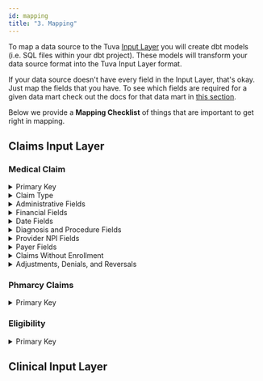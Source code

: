 ```yaml
---
id: mapping
title: "3. Mapping"
---
```


To map a data source to the Tuva [Input Layer](../../connectors/input-layer) you will create dbt models (i.e. SQL files within your dbt project).  These models will transform your data source format into the Tuva Input Layer format.  

If your data source doesn't have every field in the Input Layer, that's okay.  Just map the fields that you have.  To see which fields are required for a given data mart check out the docs for that data mart in [this section](../../data-marts/overview).

Below we provide a **Mapping Checklist** of things that are important to get right in mapping.

## Claims Input Layer

### Medical Claim

<details>
  <summary>Primary Key</summary>

- The primary key for the medical_claim table is claim_id, claim_line_number and data_source. 
- A single record in the medical_claim table is intended to represent a single claim line from a medical claim from a specific data source.
- claim_id should be an alphanumeric value that represents a claim.  A claim can have multiple claim lines, so the same claim_id can appear on multiple records.
- claim_line_number is an integer that corresponds to the number of lines a claim has.  For example, a claim with 3 lines with have claim line numbers 1, 2, and 3 and have 3 total records in the medical_claim table.
- data_source is intended to represent the name of the data source e.g. "Medicare CCLF".
- If the primary key is not properly created downstream joins may "blow up" resulting in an explosion of duplicate records in downstream data marts.

</details>

<details>
  <summary>Claim Type</summary>

- claim_type indicates whether the claim was a "professional" claim or "institutional" claim. Allowed values for this fied are: "professional", "institutional", "undetermined".
- Professional claims are from CMS-1500 claim forms and typically used to bill for physician services, durable medical equipment, and some drugs.  In theory, claims with place of service code populated should be considered professional claims, since this field is only present on CMS-1500 claim forms.  However some payers create their own place of service for institutional claims, so we sometimes see place of service populated on institutional claims.
- Institutional claims are from UB-04 claim forms and are used to be facility services.  You can identify institutional claims with bill type code and revenue center codes, since only institutional claims have these fields.
- We label a claim as "institutional" if it has any of these 7 fields populated: bill_type_code, ms_drg_code, apr_drg_code, admit_type_code, admit_source_code, discharge_disposition_code, revenue_center_code. We label a claim as "professional" if none of the previous 7 fields are populated and it has at least one populated place_of_service_code. If neither of these two things is the case, we label the claim as "undetermined".
- claim_type must be populated for every record.
- Each claim_id should have one and only one claim_type.
- Downstream concepts like service categories are derived in part via claim_type.

</details>

<details>
  <summary>Administrative Fields</summary>

- bill_type_code is a header-level field on institutional claims and should therefore have the same value for every line on a claim. Standard values for bill_type_code are 3 characters long, but sometimes raw data sources have 4 character values because they include a leading zero. In mapping to the input layer we remove the leading zero when the 4 character codes are present in the raw data.
- admit_type_code and admit_source_code are one character standard codes. They are header-level fields on institutional claims, therefore every line on a given claim should have the same value of admit_type_code and admit_source_code.
- discharge_disposition_code is a header-level field on institutional claims, therefore every line on a given claim should have the same value of discharge_disposition_code. These should be 2 character standard codes.
- ms_drg_code and apr_drg_code are header-level fields on institutional claims and should therefore have the same value for every line on a claim. Only one of ms_drg_code or apr_drg_code should be populated for any given claim. Note that these fields are only populated on a subset of all institutional claims, so it will be null for the majority of claims. 


</details>

<details>
  <summary>Financial Fields</summary>


</details>

<details>
  <summary>Date Fields</summary>

- claim_start_date and claim_end_date indicate the dates of service represented by the claim. They are header-level fields on all claims and should therefore have the same value for every line on a claim. They should be populated on both institutional and professional claims.
- admission_date and discharge_date represent the dates a patient is admitted and discharged from a facility. They are header-level fields on institutional claims and should therefore have the same value for every line on an institutional claim.
- claim_line_start_date and claim_line_end_date are line-level fields that indicate the dates of service representing each line on a claim. These dates may be different on different lines on a claim and should be populated for all lines on both institutional and professional claims when available.

</details>

<details>
  <summary>Diagnosis and Procedure Fields</summary>

- These are header-level fields on both institutional and professional claims and should therefore have the same value for every line on a claim. They should be populated for both institutional and professional claims when available.


</details>

<details>
  <summary>Provider NPI Fields</summary>


</details>

<details>
  <summary>Payer Fields</summary>


</details>

<details>
  <summary>Claims Without Enrollment</summary>

If there are claims in the dataset without corresponding eligibility (i.e. the patient the claim is for does not have any enrollment information) then those claims should stay in the dataset and not be filtered out.  These claims are often excluded from financial analysis.  In fact, the [Financial PMPM](../../data-marts/financial-pmpm) inner joins `medical_claim` and `eligibility`.  However, this is not the only use of claims data, so we do not filter out these claims by default.

</details>

<details>
  <summary>Adjustments, Denials, and Reversals</summary>

</details>

### Phmarcy Claims

<details>
  <summary>Primary Key</summary>

- The primary key for the pharmacy_claim table is claim_id, claim_line_number and data_source.  
- claim_id should be an alphanumeric value that represents a claim.  A claim can have multiple claim lines, so the same claim_id can appear on multiple records.
- claim_line_number is an integer that corresponds to the number of lines a claim has.  For example, a claim with 3 lines with have claim line numbers 1, 2, and 3 and have 3 total records in the medical_claim table.
- data_source is intended to represent the name of the data source e.g. "Medicare CCLF".

</details>

### Eligibility

<details>
  <summary>Primary Key</summary>

- The primary key for the pharmacy_claim table is patient_id, enrollment_start_date, enrollment_end_date, and data_source.  
- There are two commonly used data formats for eligibility (also known as enrollment) data: the eligibility span format and the member month format.
- The eligibility span format has one record per member eligibility span.  An eligibility span is a time period when a member was enrolled with and therefore had insurance coverage by a health plan.  An eligibility span has a start date and an end date.  A person can have multiple eligibility spans.
- The member month format has one record per member per month of enrollment.  For example, a person with a single eligibility span from 1/1/2020 through 3/31/2020 would have a single eligibility span record, but 3 member month records, one for each month.
- The eligibility table follows the eligibility span format.

</details>

## Clinical Input Layer


